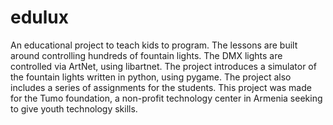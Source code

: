 edulux
======

An educational project to teach kids to program. The lessons are built around controlling hundreds of fountain lights. The DMX lights are controlled via ArtNet, using libartnet. The project introduces a simulator of the fountain lights written in python, using pygame. The project also includes a series of assignments for the students. This project was made for the Tumo foundation, a non-profit technology center in Armenia seeking to give youth technology skills.